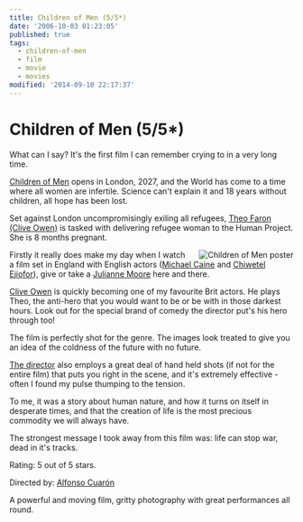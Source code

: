```yaml
---
title: Children of Men (5/5*)
date: '2006-10-03 01:23:05'
published: true
tags:
  - children-of-men
  - film
  - movie
  - movies
modified: '2014-09-10 22:17:37'
---
```

# Children of Men (5/5*)

What can I say?  It's the first film I can remember crying to in a very long time.

[Children of Men][COM] opens in London, 2027, and the World has come to a time where all women are infertile.  Science can't explain it and 18 years without children, all hope has been lost.

Set against London uncompromisingly exiling all refugees, [Theo Faron (Clive Owen)][Clive] is tasked with delivering refugee woman to the Human Project.  She is 8 months pregnant.

[Clive]: http://www.imdb.com/name/nm0654110/

[COM]: http://www.imdb.com/title/tt0206634/
<!--more-->

<img style="float: right; padding-left: 20px" alt="Children of Men poster" src="http://remysharp.com/wp-content/uploads/2006/10/children_of_men_poster.jpg" />Firstly it really does make my day when I watch a film set in England with English actors ([Michael Caine][Michael] and [Chiwetel Ejiofor][CE]), give or take a [Julianne Moore][JM] here and there.

[Clive Owen][Clive] is quickly becoming one of my favourite Brit actors.  He plays Theo, the anti-hero that you would want to be or be with in those darkest hours.  Look out for the special brand of comedy the director put's his hero through too!

The film is perfectly shot for the genre.  The images look treated to give you an idea of the coldness of the future with no future.

[The director][Alfonso] also employs a great deal of hand held shots (if not for the entire film) that puts you right in the scene, and it's extremely effective - often I found my pulse thumping to the tension.

To me, it was a story about human nature, and how it turns on itself in desperate times, and that the creation of life is the most precious commodity we will always have.

The strongest message I took away from this film was: life can stop war, dead in it's tracks.

Rating: 5 out of 5 stars.

Directed by: [Alfonso Cuarón][Alfonso]

A powerful and moving film, gritty photography with great performances all round.

[JM]: http://www.imdb.com/name/nm0000194/
[Alfonso]: http://www.imdb.com/name/nm0190859/
[Michael]: http://www.imdb.com/name/nm0000323/
[CE]: http://www.imdb.com/name/nm0252230/
